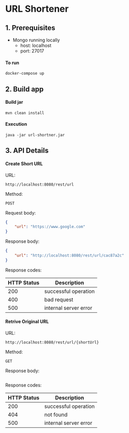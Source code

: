 # URL Shortener

## 1. Prerequisites

* Mongo running locally
  * host: localhost
  * port: 27017
#### To run

````
docker-compose up
````

## 2. Build app
#### Build jar
````
mvn clean install
````
#### Execution
```
java -jar url-shortner.jar
```

## 3. API Details
#### Create Short URL
URL:

`http://localhost:8080/rest/url`

Method:

````
POST
````
Request body:
```JSON
{
    "url": "https://www.google.com"
}
```
Response body:
```JSON
{
    "url": "http://localhost:8080/rest/url/cac87a2c"
}
```
Response codes:

| HTTP Status | Description           |
|-------------|-----------------------|
| 200         | successful operation  |
| 400         | bad request           |
| 500         | internal server error |

#### Retrive Original URL
URL:

`http://localhost:8080/rest/url/{shortUrl}`

Method:
````
GET
````

Response body:
```
```
Response codes:

| HTTP Status | Description           |
|-------------|-----------------------|
| 200         | successful operation  |
| 404         | not found             |
| 500         | internal server error |
